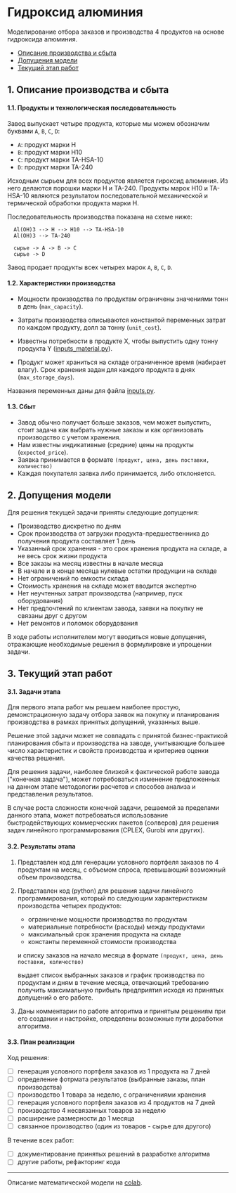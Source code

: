 Гидроксид алюминия
==================

Моделирование отбора заказов и производства 4 продуктов на основе
гидроксида алюминия.

-   [Описание производства и сбыта](#tech)
-   [Допущения модели](#assumptions)
-   [Текущий этап работ](#leg)

<a id="tech"></a>

## 1. Описание производства и сбыта


#### 1.1. Продукты и технологическая последовательность

Завод выпускает четыре продукта, которые мы можем обозначим буквами `A`,
`B`, `C`, `D`:

-   `A`: продукт марки H
-   `B`: продукт марки H10
-   `C`: продукт марки TA-HSA-10
-   `D`: продукт марки TA-240

Исходным сырьем для всех продуктов является гироксид алюминия. Из него
делаются порошки марки H и TA-240. Продукты марок H10 и TA-HSA-10
являются результатом последовательной механической и термической
обработки продукта марки H.

Последовательность производства показана на схеме ниже:

      Al(OH)3 --> H --> H10 --> TA-HSA-10
      Al(OH)3 --> TA-240

      сырье -> A -> B -> C
      сырье -> D

Завод продает продукты всех четырех марок `A`, `B`, `C`, `D`.

#### 1.2. Характеристики производства

-   Мощности производства по продуктам ограничены значениями тонн в день
    (`max_capacity`).

-   Затраты производства описываются константой переменных затрат по
    каждом продукту, долл за тонну (`unit_cost`).

-   Известны потребности в продукте X, чтобы выпустить одну тонну
    продукта Y ([inputs_material.py](inputs_material.py)).

-   Продукт может храниться на складе ограниченное время (набирает
    влагу). Срок хранения задан для каждого продукта в днях
    (`max_storage_days`).

Названия переменных даны для файла [inputs.py](inputs.py).

#### 1.3. Сбыт

-   Завод обычно получает больше заказов, чем может выпустить, стоит
    задача как выбрать нужные заказы и как организовать производство с
    учетом хранения.
-   Нам известны индикативные (средние) цены на продукты
    (`expected_price`).
-   Заявка принимается в формате
    `(продукт, цена, день поставки, количество)`
-   Каждая покупателя заявка либо принимается, либо отклоняется.

<a id="assumptions"></a>

## 2. Допущения модели

Для решения текущей задачи приняты следующие допущения:

-   Производство дискретно по дням
-   Cрок производства от загрузки продукта-предшественника до получения
    продукта составляет 1 день
-   Указанный срок хранения - это срок хранения продукта на складе, а не
    весь срок жизни продукта
-   Все заказы на месяц известны в начале месяца
-   В начале и в конце месяца нулевые остатки продукции на складе
-   Нет ограничений по емкости склада
-   Стоимость хранения на складе может вводится экспертно
-   Нет неучтенных затрат производства (например, пуск оборудования)
-   Нет предпочтений по клиентам завода, заявки на покупку не связаны
    друг с другом
-   Нет ремонтов и поломок оборудования

В ходе работы исполнителем могут вводиться новые допущения, отражающие
необходимые решения в формулировке и упрощении задачи.

<a id="leg"></a>

## 3. Текущий этап работ

#### 3.1. Задачи этапа

Для первого этапа работ мы решаем наиболее простую, демонстрационную
задачу отбора заявок на покупку и планирования производства в рамках
принятых допущений, указанных выше.

Решение этой задачи может не совпадать с принятой бизнес-практикой
планирования сбыта и производства на заводе, учитывающие большее число
характеристик и свойств производства и критериев оценки качества
решения.

Для решения задачи, наиболее близкой к фактической работе завода
("конечная задача"), может потребоваться изменение предложенных на
данном этапе методологии расчетов и способов анализа и представления
результатов.

В случае роста сложности конечной задачи, решаемой за пределами данного
этапа, может потребоваться использование быстродействующих коммерческих
пакетов (солверов) для решения задач линейного программирования (CPLEX,
Gurobi или других).

#### 3.2. Результаты этапа

1.  Представлен код для генерации условного портфеля заказов по 4
    продуктам на месяц, с объемом спроса, превышающий возможный объем
    производства.

2.  Представлен код (python) для решения задачи линейного
    программирования, который по следующим характеристикам производства
    четырех продуктов:

    -   ограничение мощности производства по продуктам
    -   материальные потребности (расходы) между продуктами
    -   максимальный срок хранения продукта на складе
    -   константы переменной стоимости производства

    и списку заказов на начало месяца в формате `(продукт, цена, день поставки, количество)`

    выдает список выбранных заказов и график производства по продуктам и
    дням в течение месяца, отвечающий требованию получить максимальную
    прибыль предприятия исходя из принятых допущений о его работе.

3.  Даны комментарии по работе алгоритма и принятым решениям при его
    создании и настройке, определены возможные пути доработки алгоритма.


#### 3.3. План реализации

Ход решения:

-   [ ] генерация условного портфеля заказов из 1 продукта на 7 дней
-   [ ] определение фотрмата результатов (выбранные заказы, план
    производства)
-   [ ] производство 1 товара за неделю, с ограничениями хранения
-   [ ] генерация условного портфеля заказов из 4 продуктов на 7 дней
-   [ ] производство 4 несвязанных товаров за неделю
-   [ ] расширение размерности до 1 месяца
-   [ ] связанное производство (один из товаров - сырье для другого)

В течение всех работ:

-   [ ] документирование принятых решений в разработке алгоритма
-   [ ] другие работы, рефакторинг кода

---

Описание математической модели на [colab](https://colab.research.google.com/drive/1Wf39KC496IZcLDSNRpAEu1w-NfzeMSHu?usp=sharing).